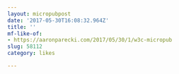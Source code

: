 ```yaml
---
layout: micropubpost
date: '2017-05-30T16:08:32.964Z'
title: ''
mf-like-of:
- https://aaronparecki.com/2017/05/30/1/w3c-micropub
slug: 58112
category: likes

---
```

